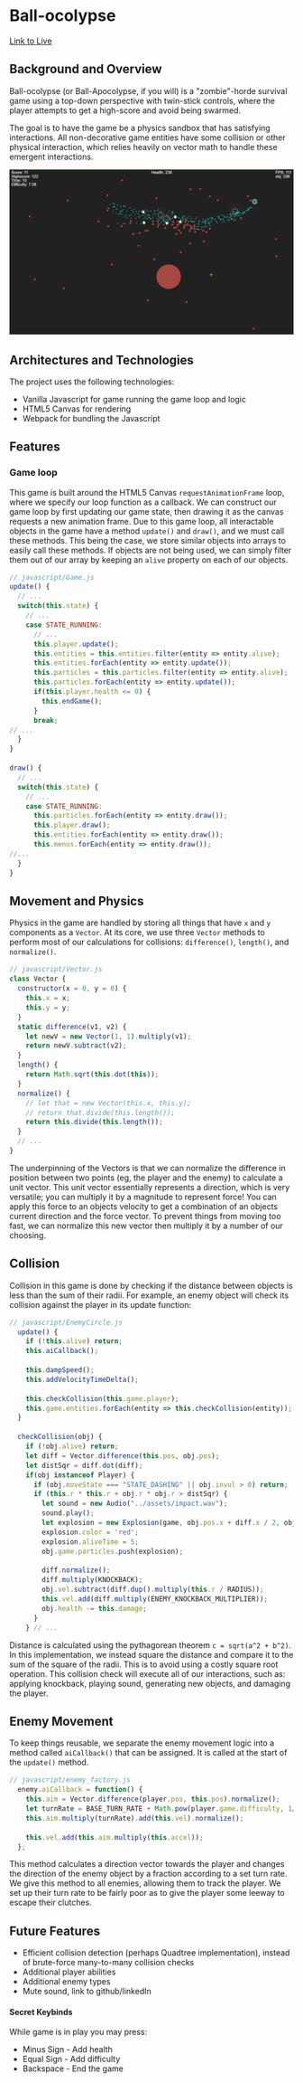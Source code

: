 # Ball-ocolypse

[Link to Live](http://ball-ocolypse.herokuapp.com/)

## Background and Overview

Ball-ocolypse (or Ball-Apocolypse, if you will) is a "zombie"-horde survival game using a top-down perspective with twin-stick controls, where the player attempts to get a high-score and avoid being swarmed. 

The goal is to have the game be a physics sandbox that has satisfying interactions. All non-decorative game entities have some collision or other physical interaction, which relies heavily on vector math to handle these emergent interactions. 

![](https://github.com/cnguyen714/ball-ocolypse/blob/master/docs/gameplay.png?raw=true)

## Architectures and Technologies
The project uses the following technologies:
* Vanilla Javascript for game running the game loop and logic
* HTML5 Canvas for rendering
* Webpack for bundling the Javascript 

## Features

### Game loop
This game is built around the HTML5 Canvas `requestAnimationFrame` loop, where we specify our loop function as a callback. We can construct our game loop by first updating our game state, then drawing it as the canvas requests a new animation frame. Due to this game loop, all interactable objects in the game have a method `update()` and `draw()`, and we must call these methods. This being the case, we store similar objects into arrays to easily call these methods. If objects are not being used, we can simply filter them out of our array by keeping an `alive` property on each of our objects.

```javascript
// javascript/Game.js
update() {
  // ...
  switch(this.state) {
    // ...
    case STATE_RUNNING:
      // ...
      this.player.update();
      this.entities = this.entities.filter(entity => entity.alive);
      this.entities.forEach(entity => entity.update());
      this.particles = this.particles.filter(entity => entity.alive);
      this.particles.forEach(entity => entity.update());
      if(this.player.health <= 0) {
        this.endGame();
      }
      break;
// ...
  }
}

draw() {
  // ...
  switch(this.state) {
    // ...
    case STATE_RUNNING:
      this.particles.forEach(entity => entity.draw());
      this.player.draw();
      this.entities.forEach(entity => entity.draw());
      this.menus.forEach(entity => entity.draw());
//...
  }
}
```

## Movement and Physics
Physics in the game are handled by storing all things that have `x` and `y` components as a `Vector`. At its core, we use three `Vector` methods to perform most of our calculations for collisions: `difference()`, `length()`, and `normalize()`.
```javascript 
// javascript/Vector.js
class Vector {
  constructor(x = 0, y = 0) {
    this.x = x;
    this.y = y;
  }
  static difference(v1, v2) {
    let newV = new Vector(1, 1).multiply(v1);
    return newV.subtract(v2);
  }
  length() {
    return Math.sqrt(this.dot(this));
  }
  normalize() {
    // let that = new Vector(this.x, this.y);
    // return that.divide(this.length());
    return this.divide(this.length());
  }
  // ...
}
```
The underpinning of the Vectors is that we can normalize the difference in position between two points (eg, the player and the enemy) to calculate a unit vector. This unit vector essentially represents a direction, which is very versatile; you can multiply it by a magnitude to represent force! You can apply this force to an objects velocity to get a combination of an objects current direction and the force vector. To prevent things from moving too fast, we can normalize this new vector then multiply it by a number of our choosing. 

## Collision

Collision in this game is done by checking if the distance between objects is less than the sum of their radii. For example, an enemy object will check its collision against the player in its update function:
```javascript
// javascript/EnemyCircle.js
  update() {
    if (!this.alive) return;
    this.aiCallback();

    this.dampSpeed();
    this.addVelocityTimeDelta();

    this.checkCollision(this.game.player);
    this.game.entities.forEach(entity => this.checkCollision(entity));
  }

  checkCollision(obj) {
    if (!obj.alive) return;
    let diff = Vector.difference(this.pos, obj.pos);
    let distSqr = diff.dot(diff);
    if(obj instanceof Player) {
      if (obj.moveState === "STATE_DASHING" || obj.invul > 0) return;
      if (this.r * this.r + obj.r * obj.r > distSqr) {
        let sound = new Audio("../assets/impact.wav");
        sound.play();
        let explosion = new Explosion(game, obj.pos.x + diff.x / 2, obj.pos.y + diff.y / 2, this.r * 2);
        explosion.color = 'red';
        explosion.aliveTime = 5;
        obj.game.particles.push(explosion);

        diff.normalize();
        diff.multiply(KNOCKBACK);
        obj.vel.subtract(diff.dup().multiply(this.r / RADIUS));
        this.vel.add(diff.multiply(ENEMY_KNOCKBACK_MULTIPLIER));
        obj.health -= this.damage;
      }
    } // ... 
```
Distance is calculated using the pythagorean theorem `c = sqrt(a^2 + b^2)`. In this implementation, we instead square the distance and compare it to the sum of the square of the radii. This is to avoid using a costly square root operation. This collision check will execute all of our interactions, such as: applying knockback, playing sound, generating new objects, and damaging the player.


## Enemy Movement

To keep things reusable, we separate the enemy movement logic into a method called `aiCallback()` that can be assigned. It is called at the start of the `update()` method. 

```javascript
// javascript/enemy_factory.js
  enemy.aiCallback = function() {
    this.aim = Vector.difference(player.pos, this.pos).normalize();
    let turnRate = BASE_TURN_RATE + Math.pow(player.game.difficulty, 1/2);
    this.aim.multiply(turnRate).add(this.vel).normalize();

    this.vel.add(this.aim.multiply(this.accel));
  };
```

This method calculates a direction vector towards the player and changes the direction of the enemy object by a fraction according to a set turn rate. We give this method to all enemies, allowing them to track the player. We set up their turn rate to be fairly poor as to give the player some leeway to escape their clutches.

## Future Features

* Efficient collision detection (perhaps Quadtree implementation), instead of brute-force many-to-many collision checks
* Additional player abilities
* Additional enemy types
* Mute sound, link to github/linkedIn

#### Secret Keybinds
While game is in play you may press:
* Minus Sign - Add health
* Equal Sign - Add difficulty
* Backspace - End the game
